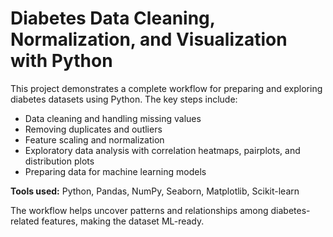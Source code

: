 
# Diabetes Data Cleaning, Normalization, and Visualization with Python

This project demonstrates a complete workflow for preparing and exploring diabetes datasets using Python. The key steps include:

- Data cleaning and handling missing values
- Removing duplicates and outliers
- Feature scaling and normalization
- Exploratory data analysis with correlation heatmaps, pairplots, and distribution plots
- Preparing data for machine learning models

**Tools used:** Python, Pandas, NumPy, Seaborn, Matplotlib, Scikit-learn

The workflow helps uncover patterns and relationships among diabetes-related features, making the dataset ML-ready.
